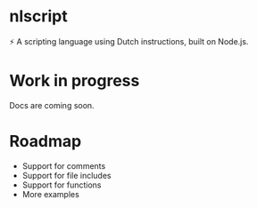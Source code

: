 # nlscript
⚡ A scripting language using Dutch instructions, built on Node.js.

# Work in progress
Docs are coming soon.

# Roadmap
- Support for comments
- Support for file includes
- Support for functions
- More examples
